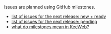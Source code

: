 Issues are planned using GitHub milestones.

- [list of issues for the next release: new + ready](https://github.com/keeweb/keeweb/issues?q=is%3Aopen+is%3Aissue+milestone%3Av1.11)
- [list of issues for the next release: pending](https://github.com/keeweb/keeweb/issues?q=is%3Aopen+is%3Aissue+milestone%3Av1.11+no%3Aassignee)
- [what do milestones mean in KeeWeb?](https://github.com/keeweb/keeweb/wiki/FAQ#features)